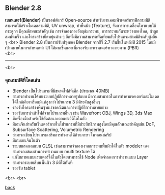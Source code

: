## Blender 2.8

**เบลนเดอร์(Blender)** เป็นซอฟต์แวร์ Open-source สำหรับงานคอมพิวเตอร์กราฟิกสามมิติ สามารถใช้สร้างโมเดลสามมิติ, UV unwrap,  ทำพื้นผิว (Texture),
จัดการการเคลื่อนไหวแบบใช้กระดูกฯ มีคุณลักษณะสำคัญเช่น การจำลองกองวัตถุล้มกระทบ, การกระทบกันระหว่างของไหล,  ผ้าถูกลมพัดพริ้ว และโครงสร้างยืดหยุ่นต่าง ๆ 
อีกทั้งมีความสามารถทัดเทียมกับโปรแกรมสามมิติระดับสูงอื่น ๆ
<br\>
Blender 2.8 เป็นการปรับปรุงของ Blender จากซีรี่ 2.7 เริ่มขึ้นในหลังปี 2015 โดยมีเป้าหมายในการกำหนดค่า UI ได้มากขึ้นและเพิ่มรองรับการเรนเดอร์ทางกายภาพ (PBR)  
<br\>

---------

<br\>

### คุณสมบัติที่โดดเด่น 

- Blender เป็นโปรแกรมที่มีขนาดไฟล์ที่เล็ก (ประมาณ 40MB)
- สามารถทำงานได้บนระบบปฏิบัติการหลายรูปแบบ มีความสามารถในการทำคาแรคเตอร์และโมเดล ได้ใกล้เคียงหรือแม้แต่สูงกว่าโปรแกรม 3 มิติระดับสูงอื่นๆ
- รองรับโครงสร้างพื้นฐานเรขาคณิตและการปฏิบัติการหลายอย่าง 
- รองรับการนำเข้าไฟล์จากโปรแกรมอื่นๆ เช่น Wavefront OBJ, Wings 3D, 3ds Max
- มีเครื่องมือสำหรับใช้ตัดต่อและตกแต่งวิดีโอในตัว
- มีเอนจินสำหรับเร็นเดอร์ภายในโปรแกรมที่มีประสิทธิภาพสูงโดยมีคุณลักษณะสำคัญเช่น DoF, Subsurface Scattering, Volumetric Rendering 
- สามารถเขียนโปรแกรมเสริมการทำงานได้ด้วยภาษา ไพทอนสคริป
- มีเกมเอนจินในตัว
- ระบบแสดงผลแบบ GLSL เช่นสามารถจำลองเงาตกกระทบพื้นผิวได้ในตัว modeler เอง สามารถผสมผสานการทำงานแบบ multi texture ได้
- แก้ไขภาพแบบแรสเตอร์ได้ในตัวโดยสามารถใช้ Node เพื่อจำลองการทำงานแบบ Layer
- สามารถระบายสีบนพื้นผิว 3 มิติได้ทันที
- รองรับ tablet

<br\>
<br\>

[back](/CN409)
